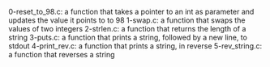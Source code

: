 0-reset_to_98.c: a function that takes a pointer to an int as parameter and updates the value it points to to 98
1-swap.c: a function that swaps the values of two integers
2-strlen.c: a function that returns the length of a string
3-puts.c: a function that prints a string, followed by a new line, to stdout
4-print_rev.c: a function that prints a string, in reverse
5-rev_string.c: a function that reverses a string
